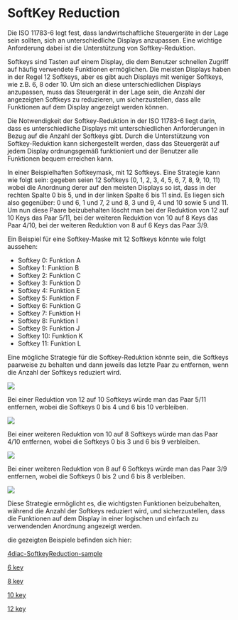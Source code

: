 # SoftKey Reduction

Die ISO 11783-6 legt fest, dass landwirtschaftliche Steuergeräte in der Lage sein sollten, sich an unterschiedliche Displays anzupassen. Eine wichtige Anforderung dabei ist die Unterstützung von Softkey-Reduktion.

Softkeys sind Tasten auf einem Display, die dem Benutzer schnellen Zugriff auf häufig verwendete Funktionen ermöglichen. Die meisten Displays haben in der Regel 12 Softkeys, aber es gibt auch Displays mit weniger Softkeys, wie z.B. 6, 8 oder 10. Um sich an diese unterschiedlichen Displays anzupassen, muss das Steuergerät in der Lage sein, die Anzahl der angezeigten Softkeys zu reduzieren, um sicherzustellen, dass alle Funktionen auf dem Display angezeigt werden können.

Die Notwendigkeit der Softkey-Reduktion in der ISO 11783-6 liegt darin, dass es unterschiedliche Displays mit unterschiedlichen Anforderungen in Bezug auf die Anzahl der Softkeys gibt. Durch die Unterstützung von Softkey-Reduktion kann sichergestellt werden, dass das Steuergerät auf jedem Display ordnungsgemäß funktioniert und der Benutzer alle Funktionen bequem erreichen kann.

In einer Beispielhaften Softkeymask, mit 12 Softkeys. Eine Strategie kann wie folgt sein: gegeben seien 12 Softkeys (0, 1, 2, 3, 4, 5, 6, 7, 8, 9, 10, 11) wobei die Anordnung derer auf den meisten Displays so ist, dass in der rechten Spalte 0 bis 5, und in der linken Spalte 6 bis 11 sind. Es liegen sich also gegenüber: 0 und 6, 1 und 7, 2 und 8, 3 und 9, 4 und 10 sowie 5 und 11. Um nun diese Paare beizubehalten löscht man bei der Reduktion von 12 auf 10 Keys das Paar 5/11, bei der weiteren Reduktion von 10 auf 8 Keys das Paar 4/10, bei der weiteren Reduktion von 8 auf 6 Keys das Paar 3/9.

Ein Beispiel für eine Softkey-Maske mit 12 Softkeys könnte wie folgt aussehen:

*   Softkey 0: Funktion A
*   Softkey 1: Funktion B  
*   Softkey 2: Funktion C  
*   Softkey 3: Funktion D  
*   Softkey 4: Funktion E  
*   Softkey 5: Funktion F  
*   Softkey 6: Funktion G  
*   Softkey 7: Funktion H  
*   Softkey 8: Funktion I  
*   Softkey 9: Funktion J  
*   Softkey 10: Funktion K  
*   Softkey 11: Funktion L

Eine mögliche Strategie für die Softkey-Reduktion könnte sein, die Softkeys paarweise zu behalten und dann jeweils das letzte Paar zu entfernen, wenn die Anzahl der Softkeys reduziert wird.

![](https://user-images.githubusercontent.com/69573151/213753461-517b1bef-2608-4c40-8679-921c4a99ed36.png)

Bei einer Reduktion von 12 auf 10 Softkeys würde man das Paar 5/11 entfernen, wobei die Softkeys 0 bis 4 und 6 bis 10 verbleiben.

![](https://user-images.githubusercontent.com/69573151/213754278-dc004bc9-1497-4ae4-ad96-d27389a3194f.png)

Bei einer weiteren Reduktion von 10 auf 8 Softkeys würde man das Paar 4/10 entfernen, wobei die Softkeys 0 bis 3 und 6 bis 9 verbleiben.

![](https://user-images.githubusercontent.com/69573151/213755659-3d57694f-413e-48df-a253-a3a3a89c928e.png)

Bei einer weiteren Reduktion von 8 auf 6 Softkeys würde man das Paar 3/9 entfernen, wobei die Softkeys 0 bis 2 und 6 bis 8 verbleiben.

![](https://user-images.githubusercontent.com/69573151/213755944-66ff8a24-ba9f-4b98-99cd-f683ee9c8265.png)

Diese Strategie ermöglicht es, die wichtigsten Funktionen beizubehalten, während die Anzahl der Softkeys reduziert wird, und sicherzustellen, dass die Funktionen auf dem Display in einer logischen und einfach zu verwendenden Anordnung angezeigt werden.


die gezeigten Beispiele befinden sich hier: 

[4diac-SoftkeyReduction-sample](https://github.com/Meisterschulen-am-Ostbahnhof-Munchen/4diac-SoftkeyReduction-sample)

[6 key](https://github.com/Meisterschulen-am-Ostbahnhof-Munchen/4diac-SoftkeyReduction-sample/tree/6key)

[8 key](https://github.com/Meisterschulen-am-Ostbahnhof-Munchen/4diac-SoftkeyReduction-sample/tree/8key)

[10 key](https://github.com/Meisterschulen-am-Ostbahnhof-Munchen/4diac-SoftkeyReduction-sample/tree/10key)

[12 key](https://github.com/Meisterschulen-am-Ostbahnhof-Munchen/4diac-SoftkeyReduction-sample/tree/12key)
